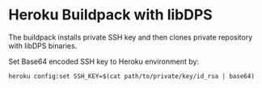 # Heroku Buildpack with libDPS

The buildpack installs private SSH key and then clones private repository
with libDPS binaries.

Set Base64 encoded SSH key to Heroku environment by:

```
heroku config:set SSH_KEY=$(cat path/to/private/key/id_rsa | base64)
```
